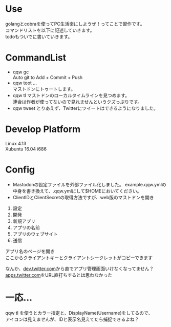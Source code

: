 # Use
golangとcobraを使ってPC生活楽にしようぜ！ってことで習作です。  
コマンドリストを以下に記述していきます。  
todoもついでに書いていきます。  
# CommandList
- qqw gc  
Auto git to Add + Commit + Push  
- qqw toot ...  
マストドンにトゥートします。  
- qqw tl
マストドンのローカルタイムラインを見つめます。  
連合は作者が使ってないので見れませんというクズっぷりです。  
- qqw tweet
とりあえず、Twitterにツイートはできるようになりました。  

# Develop Platform
Linux 4.13  
Xubuntu 16.04 i686  
  
# Config
- Mastodonの設定ファイルを外部ファイル化しました。
example.qqw.ymlの中身を書き換えて、.qqw.ymlにして$HOMEにおいてください。  
- ClientIDとClientSecretの取得方法ですが、web版のマストドンを開き
1. 設定
2. 開発
3. 新規アプリ
4. アプリの名前
5. アプリのウェブサイト
6. 送信
  
アプリ名のページを開き  
ここからクライアントキーとクライアントシークレットがコピーできます  
  
なんか、[dev.twitter.com](https://developer.twitter.com/)から直でアプリ管理画面いけなくなってません？  
[apps.twitter.com](https://apps.twitter.com/)をURL直打ちするとは思わなかった  

# 一応…
qqw tl を使うとカラー指定と、DisplayName(Username)をしてるので、  
アイコンは見えませんが、IDと表示名見えてたら捕捉できるよね？  


